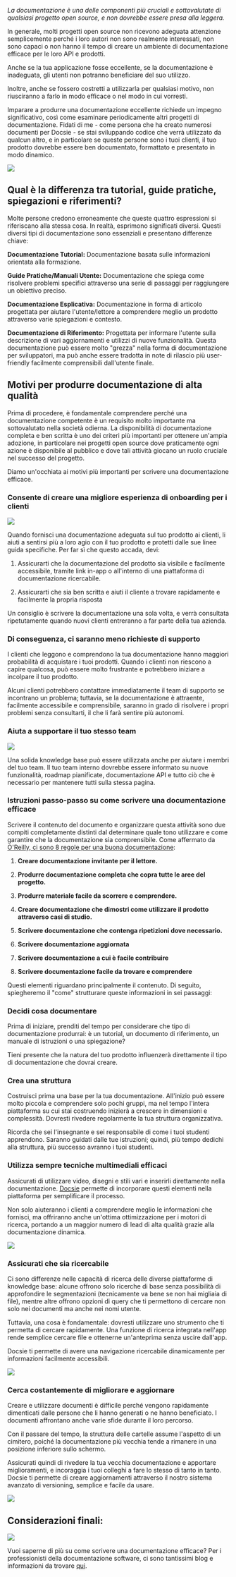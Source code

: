 *La documentazione è una delle componenti più cruciali e sottovalutate di qualsiasi progetto open source, e non dovrebbe essere presa alla leggera.*

In generale, molti progetti open source non ricevono adeguata attenzione semplicemente perché i loro autori non sono realmente interessati, non sono capaci o non hanno il tempo di creare un ambiente di documentazione efficace per le loro API e prodotti.

Anche se la tua applicazione fosse eccellente, se la documentazione è inadeguata, gli utenti non potranno beneficiare del suo utilizzo.

Inoltre, anche se fossero costretti a utilizzarla per qualsiasi motivo, non riusciranno a farlo in modo efficace o nel modo in cui vorresti.

Imparare a produrre una documentazione eccellente richiede un impegno significativo, così come esaminare periodicamente altri progetti di documentazione. Fidati di me - come persona che ha creato numerosi documenti per Docsie - se stai sviluppando codice che verrà utilizzato da qualcun altro, e in particolare se queste persone sono i tuoi clienti, il tuo prodotto dovrebbe essere ben documentato, formattato e presentato in modo dinamico.

![](https://cdn.docsie.io/workspace_8D5W1pxgb7Jq3oZO7/doc_IDYTWOaZCuq9mWwra/file_1Og3QffsTgFL8pV68/0aa542c6-d2ff-4d6e-42aa-932d7f3665eeschool_supplies_ga298c5a8e_1280_min_(1).jpg)

## Qual è la differenza tra tutorial, guide pratiche, spiegazioni e riferimenti?

Molte persone credono erroneamente che queste quattro espressioni si riferiscano alla stessa cosa. In realtà, esprimono significati diversi. Questi diversi tipi di documentazione sono essenziali e presentano differenze chiave:

**Documentazione Tutorial:** Documentazione basata sulle informazioni orientata alla formazione.

**Guide Pratiche/Manuali Utente:** Documentazione che spiega come risolvere problemi specifici attraverso una serie di passaggi per raggiungere un obiettivo preciso.

**Documentazione Esplicativa:** Documentazione in forma di articolo progettata per aiutare l'utente/lettore a comprendere meglio un prodotto attraverso varie spiegazioni e contesto.

**Documentazione di Riferimento:** Progettata per informare l'utente sulla descrizione di vari aggiornamenti e utilizzi di nuove funzionalità. Questa documentazione può essere molto "grezza" nella forma di documentazione per sviluppatori, ma può anche essere tradotta in note di rilascio più user-friendly facilmente comprensibili dall'utente finale.

## Motivi per produrre documentazione di alta qualità

Prima di procedere, è fondamentale comprendere perché una documentazione competente è un requisito molto importante ma sottovalutato nella società odierna. La disponibilità di documentazione completa e ben scritta è uno dei criteri più importanti per ottenere un'ampia adozione, in particolare nei progetti open source dove praticamente ogni azione è disponibile al pubblico e dove tali attività giocano un ruolo cruciale nel successo del progetto.

Diamo un'occhiata ai motivi più importanti per scrivere una documentazione efficace.

### Consente di creare una migliore esperienza di onboarding per i clienti

![](https://cdn.docsie.io/workspace_8D5W1pxgb7Jq3oZO7/doc_IDYTWOaZCuq9mWwra/file_kSeCio30GIM0RDS3J/2259983f-291d-fe8e-3cdd-6db630023e96ecommerce_g99f922364_1920_min_(1).jpg)

Quando fornisci una documentazione adeguata sul tuo prodotto ai clienti, li aiuti a sentirsi più a loro agio con il tuo prodotto e protetti dalle sue linee guida specifiche. Per far sì che questo accada, devi:

1. Assicurarti che la documentazione del prodotto sia visibile e facilmente accessibile, tramite link in-app o all'interno di una piattaforma di documentazione ricercabile.

2. Assicurarti che sia ben scritta e aiuti il cliente a trovare rapidamente e facilmente la propria risposta

Un consiglio è scrivere la documentazione una sola volta, e verrà consultata ripetutamente quando nuovi clienti entreranno a far parte della tua azienda.

### Di conseguenza, ci saranno meno richieste di supporto

I clienti che leggono e comprendono la tua documentazione hanno maggiori probabilità di acquistare i tuoi prodotti. Quando i clienti non riescono a capire qualcosa, può essere molto frustrante e potrebbero iniziare a incolpare il tuo prodotto.

Alcuni clienti potrebbero contattare immediatamente il team di supporto se incontrano un problema; tuttavia, se la documentazione è attraente, facilmente accessibile e comprensibile, saranno in grado di risolvere i propri problemi senza consultarti, il che li farà sentire più autonomi.

### Aiuta a supportare il tuo stesso team

![](https://cdn.docsie.io/workspace_8D5W1pxgb7Jq3oZO7/doc_IDYTWOaZCuq9mWwra/file_oqXlcrJlQmjhGonqx/9f439b91-9f8f-343e-67c2-0291ec0da5f8teamwork_g8ce998b1c_1920_min_(1).jpg)

Una solida knowledge base può essere utilizzata anche per aiutare i membri del tuo team. Il tuo team interno dovrebbe essere informato su nuove funzionalità, roadmap pianificate, documentazione API e tutto ciò che è necessario per mantenere tutti sulla stessa pagina.

### Istruzioni passo-passo su come scrivere una documentazione efficace

Scrivere il contenuto del documento e organizzare questa attività sono due compiti completamente distinti dal determinare quale tono utilizzare e come garantire che la documentazione sia comprensibile. Come affermato da [O'Reilly, ci sono 8 regole per una buona documentazione](https://www.oreilly.com/content/the-eight-rules-of-good-documentation/): 

1. **Creare documentazione invitante per il lettore.**

2. **Produrre documentazione completa che copra tutte le aree del progetto.**

3. **Produrre materiale facile da scorrere e comprendere.**

4. **Creare documentazione che dimostri come utilizzare il prodotto attraverso casi di studio.**

5. **Scrivere documentazione che contenga ripetizioni dove necessario.**

6. **Scrivere documentazione aggiornata**

7. **Scrivere documentazione a cui è facile contribuire**

8. **Scrivere documentazione facile da trovare e comprendere**

Questi elementi riguardano principalmente il contenuto. Di seguito, spiegheremo il "come" strutturare queste informazioni in sei passaggi:

### Decidi cosa documentare

Prima di iniziare, prenditi del tempo per considerare che tipo di documentazione produrrai: è un tutorial, un documento di riferimento, un manuale di istruzioni o una spiegazione?

Tieni presente che la natura del tuo prodotto influenzerà direttamente il tipo di documentazione che dovrai creare.

### Crea una struttura

Costruisci prima una base per la tua documentazione. All'inizio può essere molto piccola e comprendere solo pochi gruppi, ma nel tempo l'intera piattaforma su cui stai costruendo inizierà a crescere in dimensioni e complessità. Dovresti rivedere regolarmente la tua struttura organizzativa.

Ricorda che sei l'insegnante e sei responsabile di come i tuoi studenti apprendono. Saranno guidati dalle tue istruzioni; quindi, più tempo dedichi alla struttura, più successo avranno i tuoi studenti.

### Utilizza sempre tecniche multimediali efficaci

Assicurati di utilizzare video, disegni e stili vari e inserirli direttamente nella documentazione. [Docsie](https://www.docsie.io/) permette di incorporare questi elementi nella piattaforma per semplificare il processo.

Non solo aiuteranno i clienti a comprendere meglio le informazioni che fornisci, ma offriranno anche un'ottima ottimizzazione per i motori di ricerca, portando a un maggior numero di lead di alta qualità grazie alla documentazione dinamica.

![](https://cdn.docsie.io/workspace_8D5W1pxgb7Jq3oZO7/doc_IDYTWOaZCuq9mWwra/file_Tp5KRnREeB4BWVdBn/679dc5ee-07ce-4579-b1e1-39f8afa64dceSnag_73f0470f.png)

### Assicurati che sia ricercabile

Ci sono differenze nelle capacità di ricerca delle diverse piattaforme di knowledge base: alcune offrono solo ricerche di base senza possibilità di approfondire le segmentazioni (tecnicamente va bene se non hai migliaia di file), mentre altre offrono opzioni di query che ti permettono di cercare non solo nei documenti ma anche nei nomi utente.

Tuttavia, una cosa è fondamentale: dovresti utilizzare uno strumento che ti permetta di cercare rapidamente. Una funzione di ricerca integrata nell'app rende semplice cercare file e ottenerne un'anteprima senza uscire dall'app.

Docsie ti permette di avere una navigazione ricercabile dinamicamente per informazioni facilmente accessibili.

![](https://cdn.docsie.io/workspace_8D5W1pxgb7Jq3oZO7/doc_IDYTWOaZCuq9mWwra/file_L7xg4HA5BNd0rtjwk/58557bb6-ba77-792a-20e8-9f14fd2b2d16Snag_73f6a2a0.png)

### Cerca costantemente di migliorare e aggiornare

Creare e utilizzare documenti è difficile perché vengono rapidamente dimenticati dalle persone che li hanno generati o ne hanno beneficiato. I documenti affrontano anche varie sfide durante il loro percorso.

Con il passare del tempo, la struttura delle cartelle assume l'aspetto di un cimitero, poiché la documentazione più vecchia tende a rimanere in una posizione inferiore sullo schermo.

Assicurati quindi di rivedere la tua vecchia documentazione e apportare miglioramenti, e incoraggia i tuoi colleghi a fare lo stesso di tanto in tanto. Docsie ti permette di creare aggiornamenti attraverso il nostro sistema avanzato di versioning, semplice e facile da usare.

![](https://cdn.docsie.io/workspace_8D5W1pxgb7Jq3oZO7/doc_IDYTWOaZCuq9mWwra/file_ICAmxGtiRnaADNias/228e6de7-cf2c-4104-ac68-5b9d5909d572Snag_73f34a8b.png)

## Considerazioni finali:

![](https://cdn.docsie.io/workspace_8D5W1pxgb7Jq3oZO7/doc_IDYTWOaZCuq9mWwra/file_FcM2MxTAr0FVwDFKD/3688a2ad-947a-c45a-e49d-7ec08160b1a7tingey_injury_law_firm_9SKhDFnw4c4_unsplash_min_(1).jpg)

Vuoi saperne di più su come scrivere una documentazione efficace? Per i professionisti della documentazione software, ci sono tantissimi blog e informazioni da trovare [qui](https://www.docsie.io/blog/).